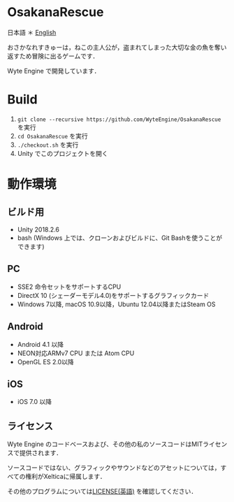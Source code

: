 # OsakanaRescue

日本語 ＊ [English](README.md)

おさかなれすきゅーは，ねこの主人公が，盗まれてしまった大切な金の魚を奪い返すため冒険に出るゲームです．

Wyte Engine で開発しています．

# Build
1. `git clone --recursive https://github.com/WyteEngine/OsakanaRescue` を実行
2. `cd OsakanaRescue` を実行
3. `./checkout.sh` を実行
4. Unity でこのプロジェクトを開く

# 動作環境


## ビルド用
- Unity 2018.2.6
- bash (Windows 上では、クローンおよびビルドに、Git Bashを使うことができます)

## PC

- SSE2 命令セットをサポートするCPU
- DirectX 10 (シェーダーモデル4.0)をサポートするグラフィックカード
- Windows 7以降, macOS 10.9以降，Ubuntu 12.04以降またはSteam OS

## Android
- Android 4.1 以降
- NEON対応ARMv7 CPU または Atom CPU
- OpenGL ES 2.0以降

## iOS
- iOS 7.0 以降

## ライセンス

Wyte Engine のコードベースおよび、その他の私のソースコードはMITライセンスで提供されます．

ソースコードではない、グラフィックやサウンドなどのアセットについては，すべての権利がXelticaに帰属します．

その他のプログラムについては[LICENSE(英語)](Assets/LICENSE) を確認してください．
